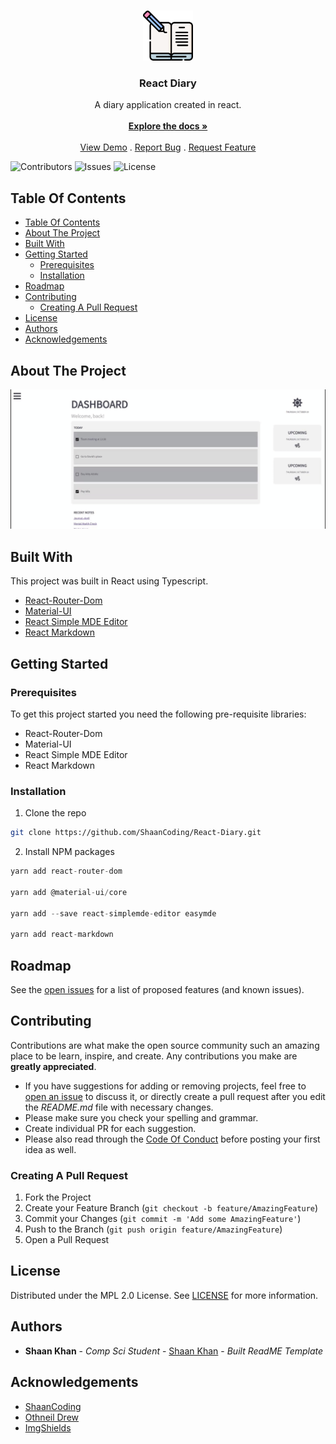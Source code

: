 <br/>
<p align="center">
  <a href="https://github.com/ShaanCoding/React-Diary">
    <img src="images/logo.png" alt="Logo" width="80" height="80">
  </a>

  <h3 align="center">React Diary</h3>

  <p align="center">
    A diary application created in react.
    <br/>
    <br/>
    <a href="https://github.com/ShaanCoding/React-Diary"><strong>Explore the docs »</strong></a>
    <br/>
    <br/>
    <a href="https://github.com/ShaanCoding/React-Diary">View Demo</a>
    .
    <a href="https://github.com/ShaanCoding/React-Diary/issues">Report Bug</a>
    .
    <a href="https://github.com/ShaanCoding/React-Diary/issues">Request Feature</a>
  </p>
</p>

![Contributors](https://img.shields.io/github/contributors/ShaanCoding/React-Diary?color=dark-green) ![Issues](https://img.shields.io/github/issues/ShaanCoding/React-Diary) ![License](https://img.shields.io/github/license/ShaanCoding/React-Diary) 

## Table Of Contents

- [Table Of Contents](#table-of-contents)
- [About The Project](#about-the-project)
- [Built With](#built-with)
- [Getting Started](#getting-started)
  - [Prerequisites](#prerequisites)
  - [Installation](#installation)
- [Roadmap](#roadmap)
- [Contributing](#contributing)
  - [Creating A Pull Request](#creating-a-pull-request)
- [License](#license)
- [Authors](#authors)
- [Acknowledgements](#acknowledgements)

## About The Project

![Screen Shot](images/showcase.gif)


## Built With

This project was built in React using Typescript.

* [React-Router-Dom](https://github.com/ReactTraining/react-router)
* [Material-UI](https://material-ui.com/)
* [React Simple MDE Editor](https://www.npmjs.com/package/react-simplemde-editor)
* [React Markdown](https://www.npmjs.com/package/react-markdown)

## Getting Started


### Prerequisites

To get this project started you need the following pre-requisite libraries:

- React-Router-Dom
- Material-UI
- React Simple MDE Editor
- React Markdown


### Installation

1. Clone the repo

```sh
git clone https://github.com/ShaanCoding/React-Diary.git
```

2. Install NPM packages

```ts
yarn add react-router-dom

yarn add @material-ui/core

yarn add --save react-simplemde-editor easymde

yarn add react-markdown
```

## Roadmap

See the [open issues](https://github.com/ShaanCoding/React-Diary/issues) for a list of proposed features (and known issues).

## Contributing

Contributions are what make the open source community such an amazing place to be learn, inspire, and create. Any contributions you make are **greatly appreciated**.
* If you have suggestions for adding or removing projects, feel free to [open an issue](https://github.com/ShaanCoding/React-Diary/issues/new) to discuss it, or directly create a pull request after you edit the *README.md* file with necessary changes.
* Please make sure you check your spelling and grammar.
* Create individual PR for each suggestion.
* Please also read through the [Code Of Conduct](https://github.com/ShaanCoding/React-Diary/blob/main/CODE_OF_CONDUCT.md) before posting your first idea as well.

### Creating A Pull Request

1. Fork the Project
2. Create your Feature Branch (`git checkout -b feature/AmazingFeature`)
3. Commit your Changes (`git commit -m 'Add some AmazingFeature'`)
4. Push to the Branch (`git push origin feature/AmazingFeature`)
5. Open a Pull Request

## License

Distributed under the MPL 2.0 License. See [LICENSE](https://github.com/ShaanCoding/React-Diary/blob/main/LICENSE.md) for more information.

## Authors

* **Shaan Khan** - *Comp Sci Student* - [Shaan Khan](https://github.com/ShaanCoding/) - *Built ReadME Template*

## Acknowledgements

* [ShaanCoding](https://github.com/ShaanCoding/)
* [Othneil Drew](https://github.com/othneildrew/Best-README-Template)
* [ImgShields](https://shields.io/)

